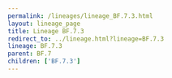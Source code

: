 ```yaml
---
permalink: /lineages/lineage_BF.7.3.html
layout: lineage_page
title: Lineage BF.7.3
redirect_to: ../lineage.html?lineage=BF.7.3
lineage: BF.7.3
parent: BF.7
children: ['BF.7.3']
---
```

